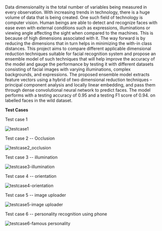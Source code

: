 Data dimensionality is the total number of variables being measured in every observation. With increasing trends in technology, there is a huge volume of data that is being created. One such field of technology is computer vision. Human beings are able to detect and recognize faces with ease even with external conditions such as expressions, illuminations or viewing angle affecting the sight when compared to the machines. This is because of high dimensions associated with it. The way forward is by reducing the dimensions that in turn helps in minimizing the with-in class distances. This project aims to compare different applicable dimensional reduction techniques suitable for facial recognition system and propose an ensemble model of such techniques that will help improve the accuracy of the model and gauge the performance by testing it with different datasets consisting of facial images with varying illuminations, complex backgrounds, and expressions. The proposed ensemble model extracts feature vectors using a hybrid of two dimensional reduction techniques – principal component analysis and locally linear embedding, and pass them through dense convolutional neural network to predict faces. The model performs with a testing accuracy of 0.95 and a testing F1 score of 0.94. on labelled faces in the wild dataset. 

**Test Cases**

Test case 1

![testcase1](https://user-images.githubusercontent.com/16033184/111923913-05073880-8a78-11eb-8cac-baa1f917519a.png)

Test case 2 -- Occlusion

![testcase2_occlusion](https://user-images.githubusercontent.com/16033184/111923919-0fc1cd80-8a78-11eb-8f6e-1589044be440.png)

Test case 3 -- illumination

![testcase3-illumination](https://user-images.githubusercontent.com/16033184/111923927-194b3580-8a78-11eb-9111-b166a20e59f8.png)

Test case 4 -- orientation

![testcase4-orientation](https://user-images.githubusercontent.com/16033184/111923930-21a37080-8a78-11eb-80e4-5059e966e723.png)

Test case 5 -- image uploader

![testcase5-image uploader](https://user-images.githubusercontent.com/16033184/111923939-2b2cd880-8a78-11eb-913c-45b25960f867.png)

Test case 6 -- personality recognition using phone

![testcase6-famous personality](https://user-images.githubusercontent.com/16033184/111923968-54e5ff80-8a78-11eb-814e-278caefb6ac3.png)


